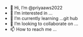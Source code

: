- 👋 Hi, I’m @priyaaws2022
- 👀 I’m interested in ...
- 🌱 I’m currently learning ...git hub
- 💞️ I’m looking to collaborate on ...
- 📫 How to reach me ...

<!---
priyaaws2022/priyaaws2022 is a ✨ special ✨ repository because its `README.md` (this file) appears on your GitHub profile.
You can click the Preview link to take a look at your changes.
--->
